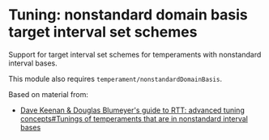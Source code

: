 # Tuning: nonstandard domain basis target interval set schemes

Support for target interval set schemes for temperaments with nonstandard interval bases.

This module also requires `temperament/nonstandardDomainBasis`.

Based on material from:
* [Dave Keenan & Douglas Blumeyer's guide to RTT: advanced tuning concepts#Tunings of temperaments that are in nonstandard interval bases](https://en.xen.wiki/w/Dave_Keenan_&_Douglas_Blumeyer's_guide_to_RTT:_advanced_tuning_concepts#Tunings_of_temperaments_that_are_in_nonstandard_interval_bases)
